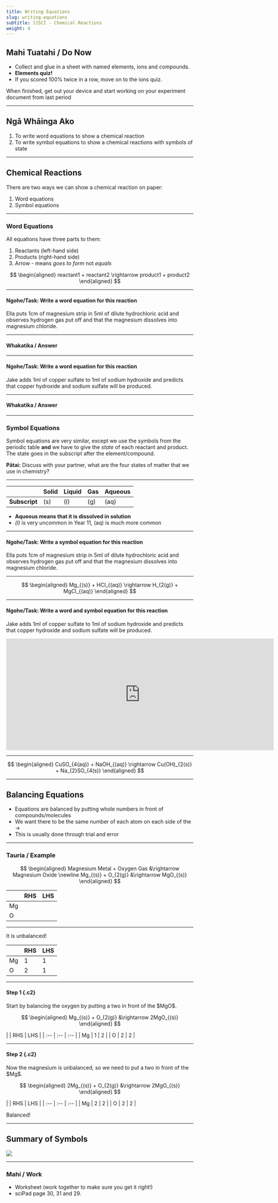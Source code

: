 ```yaml
---
title: Writing Equations
slug: writing-equations
subtitle: 11SCI - Chemical Reactions
weight: 4
---
```


## Mahi Tuatahi / Do Now

- Collect and glue in a sheet with named elements, ions and compounds.
- __Elements quiz!__
- If you scored 100% twice in a row, move on to the ions quiz.

<p class="ins">When finished, get out your device and start working on your experiment document from last period</p>

---

## Ngā Whāinga Ako

1. To write word equations to show a chemical reaction
2. To write symbol equations to show a chemical reactions with symbols of state

---

## Chemical Reactions

There are two ways we can show a chemical reaction on paper:

1. Word equations
2. Symbol equations

---

### Word Equations

All equations have three parts to them:

1. Reactants (left-hand side)
2. Products (right-hand side)
3. Arrow - means _goes to form_ not _equals_

$$
\begin{aligned}
	reactant1 + reactant2 \rightarrow product1 + product2
\end{aligned}
$$

---

#### Ngohe/Task: Write a word equation for this reaction

Ella puts 1cm of magnesium strip in 5ml of dilute hydrochloric acid and observes hydrogen gas put off and that the magnesium dissolves into magnesium chloride.

<!-- <iframe width="1280" height="720" src="https://www.youtube.com/embed/Sitwme77xwA" frameborder="0" allow="accelerometer; autoplay; encrypted-media; gyroscope; picture-in-picture" allowfullscreen></iframe> -->

---

#### Whakatika / Answer

<!-- 
$$
\begin{aligned}
    \text{magnesium + hydrochloric acid} \rightarrow \text{hydrogen gas + magnesium chloride}
\end{aligned}
$$
 -->
---

#### Ngohe/Task: Write a word equation for this reaction

Jake adds 1ml of copper sulfate to 1ml of sodium hydroxide and predicts that copper hydroxide and sodium sulfate will be produced.

<!-- <iframe width="1280" height="720" src="https://www.youtube.com/embed/bo3K6zALi_A" frameborder="0" allow="accelerometer; autoplay; encrypted-media; gyroscope; picture-in-picture" allowfullscreen></iframe> -->

---

#### Whakatika / Answer

<!--
$$
\begin{aligned}
    \text{copper sulfate} + \text{sodium hydroxide} \rightarrow \text{copper hydroxide} + \text{sodium sulfate}
\end{aligned}
$$
-->
---

### Symbol Equations

Symbol equations are very similar, except we use the symbols from the periodic table __and__ we have to give the _state_ of each reactant and product. The state goes in the subscript after the element/compound.

__Pātai:__ Discuss with your partner, what are the four states of matter that we use in chemistry?

---

|               | Solid | Liquid | Gas | Aqueous |
|:--------------|:------|:-------|:----|:--------|
| __Subscript__ | (s)   | (l)    | (g) | (aq)    |

- __Aqueous means that it is dissolved in solution__
- _(l)_ is very uncommon in Year 11, (aq) is much more common

---

#### Ngohe/Task: Write a symbol equation for this reaction

Ella puts 1cm of magnesium strip in 5ml of dilute hydrochloric acid and observes hydrogen gas put off and that the magnesium dissolves into magnesium chloride.

<!-- <iframe width="1280" height="720" src="https://www.youtube.com/embed/Sitwme77xwA" frameborder="0" allow="accelerometer; autoplay; encrypted-media; gyroscope; picture-in-picture" allowfullscreen></iframe> -->

---

$$
\begin{aligned}
    Mg_{(s)} + HCl_{(aq)} \rightarrow H_{2(g)} + MgCl_{(aq)}
\end{aligned}
$$

---

#### Ngohe/Task: Write a word and symbol equation for this reaction

Jake adds 1ml of copper sulfate to 1ml of sodium hydroxide and predicts that copper hydroxide and sodium sulfate will be produced.

<iframe width="720" height="300" src="https://www.youtube.com/embed/bo3K6zALi_A" frameborder="0" allow="accelerometer; autoplay; encrypted-media; gyroscope; picture-in-picture" allowfullscreen></iframe>

---

$$
\begin{aligned}
    CuSO_{4(aq)} + NaOH_{(aq)} \rightarrow Cu(OH)_{2(s)} + Na_{2}SO_{4(s)}
\end{aligned}
$$

---

## Balancing Equations

- Equations are balanced by putting whole numbers in front of compounds/molecules
- We want there to be the same number of each atom on each side of the $\rightarrow$
- This is usually done through trial and error

---

### Tauria / Example

$$
\begin{aligned}
    Magnesium Metal + Oxygen Gas &\rightarrow Magnesium Oxide \newline
    Mg_{(s)} + O_{2(g)} &\rightarrow MgO_{(s)}
\end{aligned}
$$

|     | RHS | LHS |
| :-- | :-- | :-- |
| Mg  |     |     |
| O   |     |     |

---

It is unbalanced!

|     | RHS | LHS |
| :-- | :-- | :-- |
| Mg  | 1   | 1   |
| O   | 2   | 1   |

---

#### Step 1 {.c2}

<div>
Start by balancing the oxygen by putting a two in front of the $MgO$.

$$
\begin{aligned}
    Mg_{(s)} + O_{2(g)} &\rightarrow 2MgO_{(s)}
\end{aligned}
$$
</div>
<div>
|     | RHS | LHS |
| :-- | :-- | :-- |
| Mg  | 1   | 2   |
| O   | 2   | 2   |
</div>

---

#### Step 2 {.c2}

<div>
Now the magnesium is unbalanced, so we need to put a two in front of the $Mg$.

$$
\begin{aligned}
    2Mg_{(s)} + O_{2(g)} &\rightarrow 2MgO_{(s)}
\end{aligned}
$$
</div>
<div>
|     | RHS | LHS |
| :-- | :-- | :-- |
| Mg  | 2   | 2   |
| O   | 2   | 2   |
</div>

Balanced!

---

## Summary of Symbols

![](../assets/summary-of-symbols.png)

---

### Mahi / Work

- Worksheet (work together to make sure you get it right!)
- sciPad page 30, 31 and 29.
